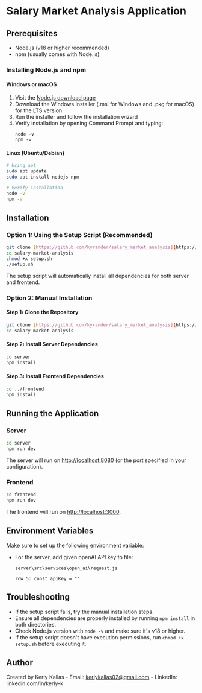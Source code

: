 # Salary Market Analysis Application

## Prerequisites
- Node.js (v18 or higher recommended)
- npm (usually comes with Node.js)

### Installing Node.js and npm

#### Windows or macOS
1. Visit the [Node.js download page](https://nodejs.org/en/download/)
2. Download the Windows Installer (.msi for Windows and .pkg for macOS) for the LTS version
3. Run the installer and follow the installation wizard
4. Verify installation by opening Command Prompt and typing:
   ```
   node -v
   npm -v
   ```

#### Linux (Ubuntu/Debian)
```bash
# Using apt
sudo apt update
sudo apt install nodejs npm

# Verify installation
node -v
npm -v
```

## Installation

### Option 1: Using the Setup Script (Recommended)
```bash
git clone [https://github.com/kyrander/salary_market_analysis](https://github.com/kyrander/salary_market_analysis)
cd salary-market-analysis
chmod +x setup.sh
./setup.sh
```

The setup script will automatically install all dependencies for both server and frontend.

### Option 2: Manual Installation

#### Step 1: Clone the Repository
```bash
git clone [https://github.com/kyrander/salary_market_analysis](https://github.com/kyrander/salary_market_analysis)
cd salary-market-analysis
```

#### Step 2: Install Server Dependencies
```bash
cd server
npm install
```

#### Step 3: Install Frontend Dependencies
```bash
cd ../frontend
npm install
```

## Running the Application

### Server
```bash
cd server
npm run dev
```

The server will run on [http://localhost:8080](http://localhost:8080) (or the port specified in your configuration).

### Frontend
```bash
cd frontend
npm run dev
```

The frontend will run on [http://localhost:3000](http://localhost:3000).

## Environment Variables
Make sure to set up the following environment variable:

- For the server, add given openAI API key to file:
  ```
  server\src\services\open_ai\request.js

  row 5: const apiKey = ""
  ```

## Troubleshooting
- If the setup script fails, try the manual installation steps.
- Ensure all dependencies are properly installed by running `npm install` in both directories.
- Check Node.js version with `node -v` and make sure it's v18 or higher.
- If the setup script doesn't have execution permissions, run `chmod +x setup.sh` before executing it.

## Author
Created by Kerly Kallas - Email: kerlykallas02@gmail.com - LinkedIn: linkedin.com/in/kerly-k